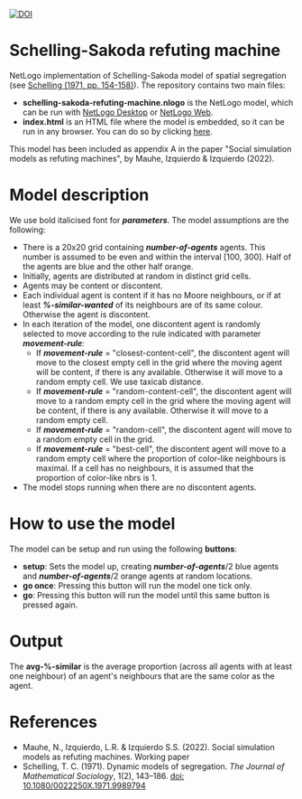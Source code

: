 [![DOI](https://zenodo.org/badge/DOI/10.5281/zenodo.7065865.svg)](https://doi.org/10.5281/zenodo.7065865)

# Schelling-Sakoda refuting machine
NetLogo implementation of Schelling-Sakoda model of spatial segregation (see [Schelling (1971, pp. 154-158)](https://doi.org/10.1080/0022250X.1971.9989794)). The repository contains two main files:
  * **schelling-sakoda-refuting-machine.nlogo** is the NetLogo model, which can be run with [NetLogo Desktop](https://ccl.northwestern.edu/netlogo/) or [NetLogo Web](http://www.netlogoweb.org).
  * **index.html** is an HTML file where the model is embedded, so it can be run in any browser. You can do so by clicking [here](https://luis-r-izquierdo.github.io/schelling-sakoda-refuting-machine/).

This model has been included as appendix A in the paper "Social simulation models as refuting machines", by Mauhe, Izquierdo & Izquierdo (2022).

# Model description

We use bold italicised font for _**parameters**_. The model assumptions are the following:
  * There is a 20x20 grid containing _**number-of-agents**_ agents. This number is assumed to be even and within the interval [100, 300]. Half of the agents are blue and the other half orange.
  * Initially, agents are distributed at random in distinct grid cells.
  * Agents may be content or discontent.
  * Each individual agent is content if it has no Moore neighbours, or if at least _**%-similar-wanted**_ of its neighbours are of its same colour. Otherwise the agent is discontent.
  * In each iteration of the model, one discontent agent is randomly selected to move according to the rule indicated with parameter _**movement-rule**_:
    * If _**movement-rule**_ = "closest-content-cell", the discontent agent will move to the closest empty cell in the grid where the moving agent will be content, if there is any available. Otherwise it will move to a random empty cell. We use taxicab distance.
    * If _**movement-rule**_ = "random-content-cell", the discontent agent will move to a random empty cell in the grid where the moving agent will be content, if there is any available. Otherwise it will move to a random empty cell.
    * If _**movement-rule**_ = "random-cell", the discontent agent will move to a random empty cell in the grid.
    * If _**movement-rule**_ = "best-cell", the discontent agent will move to a random empty cell where the proportion of color-like neighbours is maximal. If a cell has no neighbours, it is assumed that the proportion of color-like nbrs is 1.
  * The model stops running when there are no discontent agents.

# How to use the model

The model can be setup and run using the following **buttons**:
  * **setup**: Sets the model up, creating _**number-of-agents**_/2 blue agents and _**number-of-agents**_/2 orange agents at random locations.
  * **go once**: Pressing this button will run the model one tick only.
  * **go**: Pressing this button will run the model until this same button is pressed again.

# Output

The **avg-%-similar** is the average proportion (across all agents with at least one neighbour) of an agent's neighbours that are the same color as the agent.

# References

* Mauhe, N., Izquierdo, L.R. & Izquierdo S.S. (2022). Social simulation models as refuting machines. Working paper
* Schelling, T. C. (1971). Dynamic models of segregation. _The Journal of Mathematical Sociology_, 1(2), 143–186.
[doi: 10.1080/0022250X.1971.9989794](https://doi.org/10.1080/0022250X.1971.9989794)
